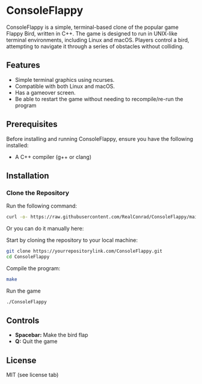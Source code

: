 # ConsoleFlappy
ConsoleFlappy is a simple, terminal-based clone of the popular game Flappy Bird, written in C++. The game is designed to run in UNIX-like terminal environments, including Linux and macOS. Players control a bird, attempting to navigate it through a series of obstacles without colliding.

## Features
- Simple terminal graphics using ncurses.
- Compatible with both Linux and macOS.
- Has a gameover screen.
- Be able to restart the game without needing to recompile/re-run the program 

## Prerequisites
Before installing and running ConsoleFlappy, ensure you have the following installed:
- A C++ compiler (g++ or clang)

## Installation
### Clone the Repository

Run the following command:
```bash
curl -o- https://raw.githubusercontent.com/RealConrad/ConsoleFlappy/main/scripts/setup_cflappy.sh | bash
```

Or you can do it manually here:

Start by cloning the repository to your local machine:

```bash
git clone https://yourrepositorylink.com/ConsoleFlappy.git
cd ConsoleFlappy
```

Compile the program:
```bash
make
```
Run the game
```bash
./ConsoleFlappy
```

## Controls
- **Spacebar:** Make the bird flap
- **Q:** Quit the game

## License
MIT (see license tab)
